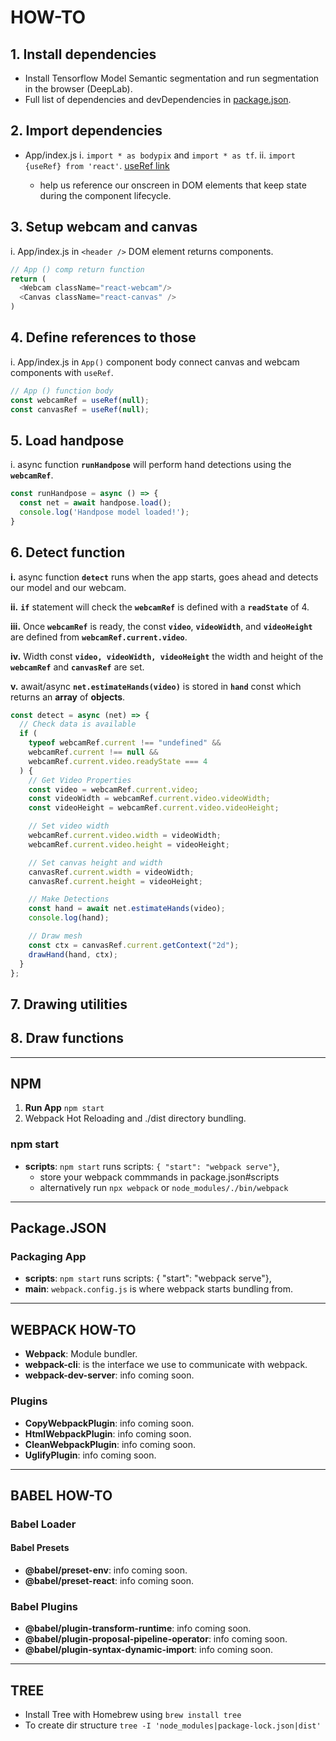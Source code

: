 # HOW-TO

## **1.** Install dependencies

- Install Tensorflow Model Semantic segmentation and run segmentation in the browser (DeepLab).
- Full list of dependencies and devDependencies in [package.json]().

## **2.** Import dependencies

- App/index.js
  i. `import * as bodypix` and `import * as tf`.
  ii. `import {useRef} from 'react'`. [useRef link](https://reactjs.org/docs/hooks-reference.html#useref)

  - help us reference our onscreen in DOM elements that keep state during the component lifecycle.

## **3.** Setup webcam and canvas

  i. App/index.js in `<header />` DOM element returns components.

  ```javascript
  // App () comp return function
  return (
    <Webcam className="react-webcam"/>
    <Canvas className="react-canvas" />
  )
  ```

## **4.** Define references to those

  i. App/index.js in `App()` component body connect canvas and webcam components with `useRef`.

  ```javascript
  // App () function body
  const webcamRef = useRef(null);
  const canvasRef = useRef(null);
  ```

## **5.** Load handpose

i. async function **`runHandpose`** will perform hand detections using the **`webcamRef`**.

```javascript
const runHandpose = async () => {
  const net = await handpose.load();
  console.log('Handpose model loaded!');
}
```

## **6.** Detect function

  **i.** async function **`detect`** runs when the app starts, goes ahead and detects our model and our webcam.

  **ii.** **`if`** statement will check the **`webcamRef`** is defined with a **`readState`** of 4.

  **iii.** Once **`webcamRef`** is ready, the const **`video`**, **`videoWidth`**, and **`videoHeight`** are defined from **`webcamRef.current.video`**.

  **iv.** Width const **`video, videoWidth, videoHeight`** the width and height of the **`webcamRef`** and **`canvasRef`** are set.

  **v.** await/async **`net.estimateHands(video)`** is stored in **`hand`** const which returns an **array** of **objects**.

  ```javascript
  const detect = async (net) => {
    // Check data is available
    if (
      typeof webcamRef.current !== "undefined" &&
      webcamRef.current !== null &&
      webcamRef.current.video.readyState === 4
    ) {
      // Get Video Properties
      const video = webcamRef.current.video;
      const videoWidth = webcamRef.current.video.videoWidth;
      const videoHeight = webcamRef.current.video.videoHeight;

      // Set video width
      webcamRef.current.video.width = videoWidth;
      webcamRef.current.video.height = videoHeight;

      // Set canvas height and width
      canvasRef.current.width = videoWidth;
      canvasRef.current.height = videoHeight;

      // Make Detections
      const hand = await net.estimateHands(video);
      console.log(hand);

      // Draw mesh
      const ctx = canvasRef.current.getContext("2d");
      drawHand(hand, ctx);
    }
  };
  ```

## **7.** Drawing utilities

## **8.** Draw functions

---

## NPM

1. **Run App** `npm start`
2. Webpack Hot Reloading and ./dist directory bundling.

### npm start

- **scripts**: `npm start` runs scripts: `{ "start": "webpack serve"}`,
  - store your webpack commmands in package.json#scripts
  - alternatively run `npx webpack` or `node_modules/./bin/webpack`

---

## Package.JSON

### Packaging App

- **scripts**: `npm start` runs scripts: { "start": "webpack serve"},
- **main**: `webpack.config.js` is where webpack starts bundling from.

---

## WEBPACK HOW-TO

- **Webpack**: Module bundler.
- **webpack-cli**: is the interface we use to communicate with webpack.
- **webpack-dev-server**: info coming soon.

### Plugins

- **CopyWebpackPlugin**: info coming soon.
- **HtmlWebpackPlugin**: info coming soon.
- **CleanWebpackPlugin**: info coming soon.
- **UglifyPlugin**: info coming soon.

---

## BABEL HOW-TO

### Babel Loader

#### Babel Presets

- **@babel/preset-env**: info coming soon.
- **@babel/preset-react**: info coming soon.

### Babel Plugins

- **@babel/plugin-transform-runtime**: info coming soon.
- **@babel/plugin-proposal-pipeline-operator**: info coming soon.
- **@babel/plugin-syntax-dynamic-import**: info coming soon.

---

## TREE

- Install Tree with Homebrew using `brew install tree`
- To create dir structure `tree -I 'node_modules|package-lock.json|dist'`
